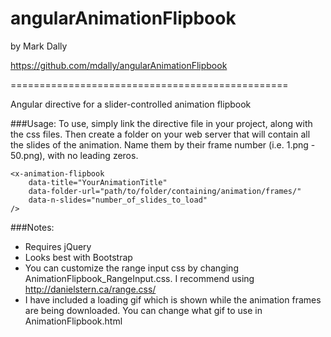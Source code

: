 # angularAnimationFlipbook

by Mark Dally

https://github.com/mdally/angularAnimationFlipbook

================================================

Angular directive for a slider-controlled animation flipbook

###Usage:
To use, simply link the directive file in your project, along with the css files.
Then create a folder on your web server that will contain all the slides of the animation. Name them by their frame number (i.e. 1.png - 50.png), with no leading zeros.

```
<x-animation-flipbook 
	data-title="YourAnimationTitle" 
	data-folder-url="path/to/folder/containing/animation/frames/" 
	data-n-slides="number_of_slides_to_load"
/>
```

###Notes:
 * Requires jQuery
 * Looks best with Bootstrap
 * You can customize the range input css by changing AnimationFlipbook_RangeInput.css. I recommend using http://danielstern.ca/range.css/
 * I have included a loading gif which is shown while the animation frames are being downloaded. You can change what gif to use in AnimationFlipbook.html